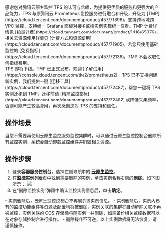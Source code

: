 <dx-alert infotype="alarm" title="温馨提示">
感谢您对腾讯云原生监控 TPS 的认可与信赖，为提供更优质的服务和更强大的产品能力，TPS 与原腾讯云 Prometheus 监控服务进行融合和升级，升级为 [TMP](https://cloud.tencent.com/document/product/457/71896)。支持跨地域跨 VPC 监控，支持统一 Grafana 面板对接多监控实例实现统一查看。TMP 计费详情见 [按量计费](https://cloud.tencent.com/document/product/1416/65379)，相关云资源使用详情见 [计费方式和资源使用](https://cloud.tencent.com/document/product/457/71905)。若您只使用基础监控的 [免费指标](https://cloud.tencent.com/document/product/457/72136)，TMP 不会收取任何指标费用。<br>
TPS 即将下线。TMP 已正式发布，欢迎 [了解试用](https://console.cloud.tencent.com/tke2/prometheus2)。TPS 已不支持创建新实例，我们提供一键 [迁移工具](https://cloud.tencent.com/document/product/457/72487)，帮您一键将 TPS 实例迁移到 TMP，迁移前请 [精简监控指标](https://cloud.tencent.com/document/product/457/72482) 或降低采集频率，否则可能产生较高费用，再次感谢您对 TPS 的支持和信任。
</dx-alert>


## 操作场景

当您不需要再使用云原生监控服务监控集群时，可以通过云原生监控控制台删除所有监控实例，系统会自动卸载监控组件并销毁相关资源。



## 操作步骤

1. 登录**容器服务控制台**，选择左侧导航中的 **[云原生监控](https://console.cloud.tencent.com/tke2/prometheus/list?rid=1)**。
2. 在**监控实例列表**页中找到需要删除的实例，单击实例名称右侧的**删除**。如下图所示：
![](https://main.qcloudimg.com/raw/3d674822d80c379bf737194ad88f8b7f.png)
3. 在“删除监控实例”弹窗中确认监控实例信息后，单击**确定**。
<dx-alert infotype="explain" title="">
- 实例删除后，云原生监控控制台不再展示该实例信息。
- 实例删除后，实例内已有的监控功能组件等资源及配置均将被删除，实例关联的集群将自动解除关联不再被监控，实例关联的 COS 存储桶将随实例一并删除，如需备份相关监控数据可以在对象存储控制台进行操作。
- 删除操作不可逆，以上实例数据将无法恢复，请谨慎操作。
</dx-alert>




